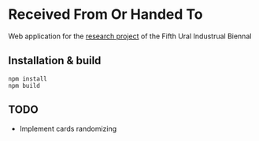 # Received From Or Handed To
Web application for the [research project](https://fifth.uralbiennale.ru/en/program/research_project/) of the Fifth Ural Industrual Biennal

## Installation & build
```
npm install
npm build
```

## TODO
* Implement cards randomizing
